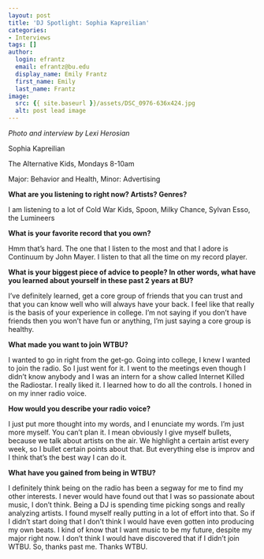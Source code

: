 ```yaml
---
layout: post
title: 'DJ Spotlight: Sophia Kapreilian'
categories:
- Interviews
tags: []
author:
  login: efrantz
  email: efrantz@bu.edu
  display_name: Emily Frantz
  first_name: Emily
  last_name: Frantz
image:
  src: {{ site.baseurl }}/assets/DSC_0976-636x424.jpg
  alt: post lead image
---
```


_Photo and interview by Lexi Herosian_

Sophia Kapreilian

The Alternative Kids, Mondays 8-10am

Major: Behavior and Health, Minor: Advertising

**What are you listening to right now? Artists? Genres?**

I am listening to a lot of Cold War Kids, Spoon, Milky Chance, Sylvan Esso, the Lumineers

**What is your favorite record that you own?**

Hmm that’s hard. The one that I listen to the most and that I adore is Continuum by John Mayer. I listen to that all the time on my record player.

**What is your biggest piece of advice to people? In other words, what have you learned about yourself in these past 2 years at BU?**

I’ve definitely learned, get a core group of friends that you can trust and that you can know well who will always have your back. I feel like that really is the basis of your experience in college. I’m not saying if you don’t have friends then you won’t have fun or anything, I’m just saying a core group is healthy.

**What made you want to join WTBU?**

I wanted to go in right from the get-go. Going into college, I knew I wanted to join the radio. So I just went for it. I went to the meetings even though I didn’t know anybody and I was an intern for a show called Internet Killed the Radiostar. I really liked it. I learned how to do all the controls. I honed in on my inner radio voice.

**How would you describe your radio voice?**

I just put more thought into my words, and I enunciate my words. I’m just more myself. You can’t plan it. I mean obviously I give myself bullets, because we talk about artists on the air. We highlight a certain artist every week, so I bullet certain points about that. But everything else is improv and I think that’s the best way I can do it.

**What have you gained from being in WTBU?**

I definitely think being on the radio has been a segway for me to find my other interests. I never would have found out that I was so passionate about music, I don’t think. Being a DJ is spending time picking songs and really analyzing artists. I found myself really putting in a lot of effort into that. So if I didn’t start doing that I don’t think I would have even gotten into producing my own beats. I kind of know that I want music to be my future, despite my major right now. I don’t think I would have discovered that if I didn’t join WTBU. So, thanks past me. Thanks WTBU.
